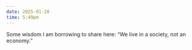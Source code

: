 ```yaml
---
date: 2025-01-20
time: 5:49pm
---
```

Some wisdom I am borrowing to share here: “We live in a society, not an economy.”